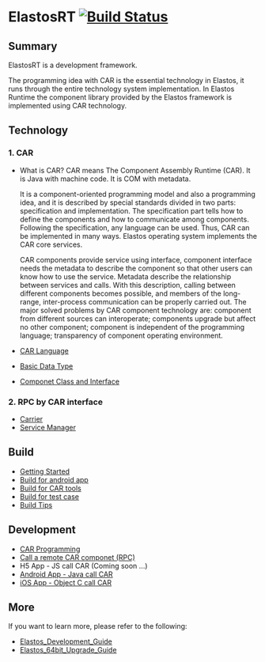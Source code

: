 # ElastosRT [![Build Status](https://travis-ci.org/elastos/Elastos.RT.svg?branch=master)](https://travis-ci.org/elastos/Elastos.RT)

## Summary

ElastosRT is a development framework.

The programming idea with CAR is the essential technology in Elastos, it runs through the entire technology system implementation. In Elastos Runtime the component library provided by the Elastos framework is implemented using CAR technology. 

## Technology

### 1. CAR

- What is CAR?
  CAR means The Component Assembly Runtime (CAR). It is Java with machine code. It is COM with metadata.

  It is a component-oriented programming model and also a programming idea, and it is described by special standards divided in two parts: specification and implementation. The specification part tells how to define the components and how to communicate among components. Following the specification, any language can be used. Thus, CAR can be implemented in many ways. Elastos operating system implements the CAR core services.

  CAR components provide service using interface, component interface needs the metadata to describe the component so that other users can know how to use the service. Metadata describe the relationship between services and calls. With this description, calling between different components becomes possible, and members of the long-range, inter-process communication can be properly carried out. The major solved problems by CAR component technology are: component from different sources can interoperate; components upgrade but affect no other component; component is independent of the programming language; transparency of component operating environment.

- [CAR Language](Docs/CAR_Language.md)
- [Basic Data Type](Docs/CAR_Language.md#Data-Type)
- [Componet Class and Interface](Docs/CAR_Language.md#Keywords)

### 2. RPC by CAR interface

- [Carrier](Docs/Elastos_Carrier.md)
- [Service Manager](Docs/Service_Manager.md)

## Build

- [Getting Started](Docs/getting_started.md)
- [Build for android app](Docs/Example_HelloElastosDemo.md)
- [Build for CAR tools](Docs/How_to_build_CAR_tools_such_as_carc.md)
- [Build for test case](Docs/How_to_run_test_on_ubuntu.md)
- [Build Tips](Docs/build_tips.md)

## Development

- [CAR Programming](Docs/How_To_Write_A_Car_Componet.md)
- [Call a remote CAR componet (RPC)](Docs/How_To_Call_A_Remote_CAR_Componet.md)
- H5 App - JS call CAR (Coming soon ...)
- [Android App - Java call CAR](Sources/Sample/HelloCarDemo/Android/HelloElastosDemo/README.md)
- [iOS App - Object C call CAR](Sources/Sample/HelloCarDemo/iOS/app/README.md)

## More

If you want to learn more, please refer to the following:

- [Elastos_Development_Guide](Docs/Elastos_Development_Guide.md)
- [Elastos_64bit_Upgrade_Guide](Docs/Elastos_64bit_Upgrade_Guide.md)